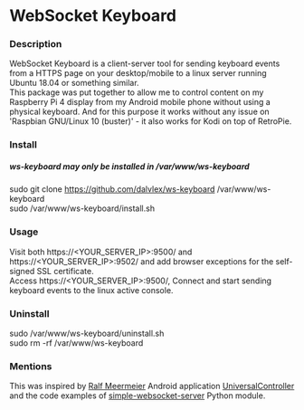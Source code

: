 # WebSocket Keyboard

### Description
WebSocket Keyboard is a client-server tool for sending keyboard events from a HTTPS page on your desktop/mobile to a linux server running Ubuntu 18.04 or something similar.  
This package was put together to allow me to control content on my Raspberry Pi 4 display from my Android mobile phone without using a physical keyboard. And for this purpose it works without any issue on 'Raspbian GNU/Linux 10 (buster)' - it also works for Kodi on top of RetroPie.

### Install
##### ws-keyboard may only be installed in /var/www/ws-keyboard
sudo git clone https://github.com/dalvlex/ws-keyboard /var/www/ws-keyboard  
sudo /var/www/ws-keyboard/install.sh  

### Usage
Visit both https://<YOUR_SERVER_IP>:9500/ and https://<YOUR_SERVER_IP>:9502/ and add browser exceptions for the self-signed SSL certificate.  
Access https://<YOUR_SERVER_IP>:9500/, Connect and start sending keyboard events to the linux active console.

### Uninstall
sudo /var/www/ws-keyboard/uninstall.sh  
sudo rm -rf /var/www/ws-keyboard  

### Mentions
This was inspired by [Ralf Meermeier](https://github.com/threebrooks) Android application [UniversalController](https://github.com/threebrooks/UniversalController) and the code examples of [simple-websocket-server](https://pypi.org/project/simple-websocket-server/) Python module.

